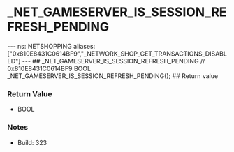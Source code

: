 # _NET_GAMESERVER_IS_SESSION_REFRESH_PENDING

--- ns: NETSHOPPING aliases: ["0x810E8431C0614BF9","_NETWORK_SHOP_GET_TRANSACTIONS_DISABLED"] --- ## _NET_GAMESERVER_IS_SESSION_REFRESH_PENDING  // 0x810E8431C0614BF9 BOOL _NET_GAMESERVER_IS_SESSION_REFRESH_PENDING();   ## Return value

### Return Value
* BOOL

### Notes
* Build: 323


